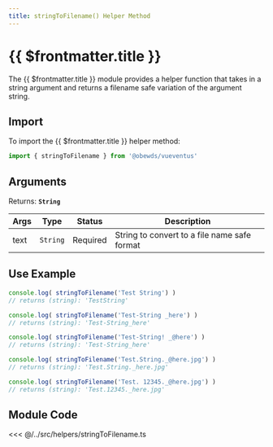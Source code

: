 ```yaml
---
title: stringToFilename() Helper Method
---
```



<script setup>
    import DocsPackageVersion from '../../../src/views/compos/DocsPackageVersion.vue'
</script>



# {{ $frontmatter.title }}

The {{ $frontmatter.title }} module provides a helper function that takes in a string argument and returns a filename safe variation of the argument string.








## Import

To import the {{ $frontmatter.title }} helper method:

```javascript
import { stringToFilename } from '@obewds/vueventus'
```











## Arguments

Returns: **`String`**  

| Args | Type     | Status   | Description |
|------|:--------:|:--------:|-------------|
| text | `String` | Required | String to convert to a file name safe format |










## Use Example

```javascript
console.log( stringToFilename('Test String') )
// returns (string): 'TestString'

console.log( stringToFilename('Test-String _here') )
// returns (string): 'Test-String_here'

console.log( stringToFilename('Test-String! _@here') )
// returns (string): 'Test-String_here'

console.log( stringToFilename('Test.String._@here.jpg') )
// returns (string): 'Test.String._here.jpg'

console.log( stringToFilename('Test. 12345._@here.jpg') )
// returns (string): 'Test.12345._here.jpg'
```









## Module Code

<<< @/../src/helpers/stringToFilename.ts






<DocsPackageVersion/>
